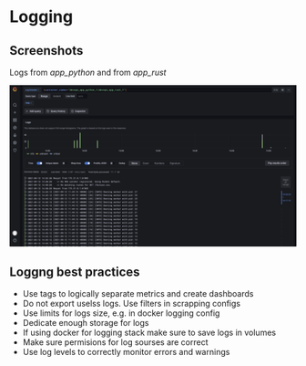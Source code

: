 # Logging

## Screenshots

Logs from *app_python* and from *app_rust*

![](./screenshots/logs.png)

## Loggng best practices

* Use tags to logically separate metrics and create dashboards
* Do not export uselss logs. Use filters in scrapping configs
* Use limits for logs size, e.g. in docker logging config
* Dedicate enough storage for logs
* If using docker for logging stack make sure to save logs in volumes
* Make sure permisions for log sourses are correct
* Use log levels to correctly monitor errors and warnings